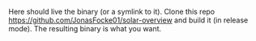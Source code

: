 Here should live the binary (or a symlink to it).
Clone this repo https://github.com/JonasFocke01/solar-overview and build it (in release mode).
The resulting binary is what you want.
